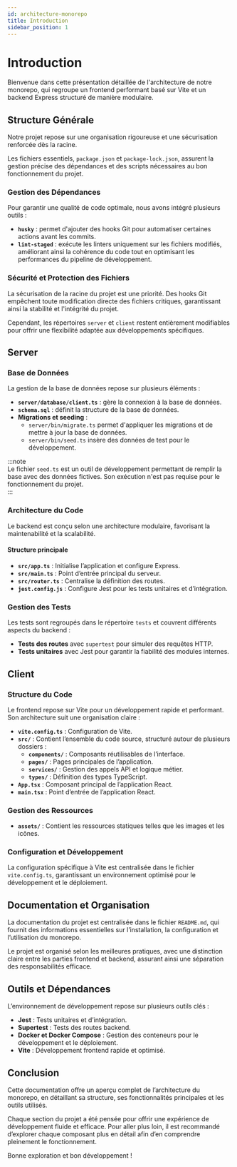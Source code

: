 ```yaml
---
id: architecture-monorepo
title: Introduction
sidebar_position: 1
---
```


# Introduction

Bienvenue dans cette présentation détaillée de l'architecture de notre monorepo, qui regroupe un frontend performant basé sur Vite et un backend Express structuré de manière modulaire.

## Structure Générale

Notre projet repose sur une organisation rigoureuse et une sécurisation renforcée dès la racine.

Les fichiers essentiels, `package.json` et `package-lock.json`, assurent la gestion précise des dépendances et des scripts nécessaires au bon fonctionnement du projet.

### Gestion des Dépendances

Pour garantir une qualité de code optimale, nous avons intégré plusieurs outils :

-   **`husky`** : permet d'ajouter des hooks Git pour automatiser certaines actions avant les commits.
-   **`lint-staged`** : exécute les linters uniquement sur les fichiers modifiés, améliorant ainsi la cohérence du code tout en optimisant les performances du pipeline de développement.

### Sécurité et Protection des Fichiers

La sécurisation de la racine du projet est une priorité. Des hooks Git empêchent toute modification directe des fichiers critiques, garantissant ainsi la stabilité et l'intégrité du projet.

Cependant, les répertoires `server` et `client` restent entièrement modifiables pour offrir une flexibilité adaptée aux développements spécifiques.

## Server

### Base de Données

La gestion de la base de données repose sur plusieurs éléments :

-   **`server/database/client.ts`** : gère la connexion à la base de données.
-   **`schema.sql`** : définit la structure de la base de données.
-   **Migrations et seeding** :
    -   `server/bin/migrate.ts` permet d'appliquer les migrations et de mettre à jour la base de données.
    -   `server/bin/seed.ts` insère des données de test pour le développement.

:::note  
Le fichier `seed.ts` est un outil de développement permettant de remplir la base avec des données fictives. Son exécution n'est pas requise pour le fonctionnement du projet.  
:::

### Architecture du Code

Le backend est conçu selon une architecture modulaire, favorisant la maintenabilité et la scalabilité.

#### Structure principale

-   **`src/app.ts`** : Initialise l’application et configure Express.
-   **`src/main.ts`** : Point d’entrée principal du serveur.
-   **`src/router.ts`** : Centralise la définition des routes.
-   **`jest.config.js`** : Configure Jest pour les tests unitaires et d’intégration.

### Gestion des Tests

Les tests sont regroupés dans le répertoire `tests` et couvrent différents aspects du backend :

-   **Tests des routes** avec `supertest` pour simuler des requêtes HTTP.
-   **Tests unitaires** avec Jest pour garantir la fiabilité des modules internes.

## Client

### Structure du Code

Le frontend repose sur Vite pour un développement rapide et performant. Son architecture suit une organisation claire :

-   **`vite.config.ts`** : Configuration de Vite.
-   **`src/`** : Contient l’ensemble du code source, structuré autour de plusieurs dossiers :
    -   **`components/`** : Composants réutilisables de l’interface.
    -   **`pages/`** : Pages principales de l’application.
    -   **`services/`** : Gestion des appels API et logique métier.
    -   **`types/`** : Définition des types TypeScript.
-   **`App.tsx`** : Composant principal de l’application React.
-   **`main.tsx`** : Point d’entrée de l’application React.

### Gestion des Ressources

-   **`assets/`** : Contient les ressources statiques telles que les images et les icônes.

### Configuration et Développement

La configuration spécifique à Vite est centralisée dans le fichier `vite.config.ts`, garantissant un environnement optimisé pour le développement et le déploiement.

## Documentation et Organisation

La documentation du projet est centralisée dans le fichier `README.md`, qui fournit des informations essentielles sur l’installation, la configuration et l’utilisation du monorepo.

Le projet est organisé selon les meilleures pratiques, avec une distinction claire entre les parties frontend et backend, assurant ainsi une séparation des responsabilités efficace.

## Outils et Dépendances

L’environnement de développement repose sur plusieurs outils clés :

-   **Jest** : Tests unitaires et d’intégration.
-   **Supertest** : Tests des routes backend.
-   **Docker et Docker Compose** : Gestion des conteneurs pour le développement et le déploiement.
-   **Vite** : Développement frontend rapide et optimisé.

## Conclusion

Cette documentation offre un aperçu complet de l’architecture du monorepo, en détaillant sa structure, ses fonctionnalités principales et les outils utilisés.

Chaque section du projet a été pensée pour offrir une expérience de développement fluide et efficace. Pour aller plus loin, il est recommandé d’explorer chaque composant plus en détail afin d’en comprendre pleinement le fonctionnement.

Bonne exploration et bon développement !

